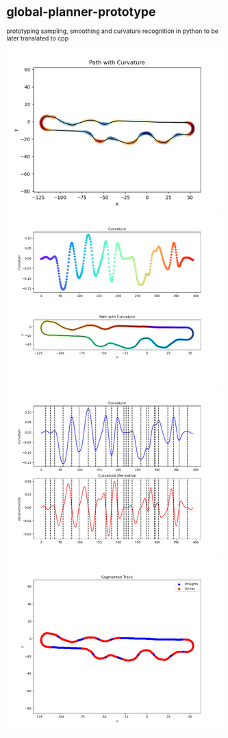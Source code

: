 # global-planner-prototype
prototyping sampling, smoothing and curvature recognition in python to be later translated to cpp

![track with curvatures](media/track_with_curvatures_single.png)
![track and curvatures in different plots](media/track_with_curvatures_double.png)
![curvature and its derivate](media/curvatures_derivates.png)
![track segmentation (straights & curves)](media/track_segmentation.png)

